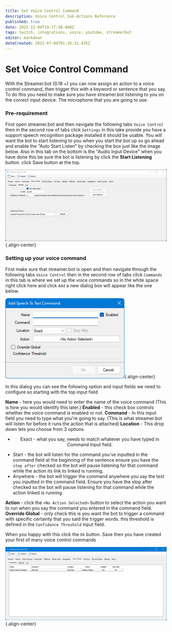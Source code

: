```yaml
---
title: Set Voice Control Command
description: Voice Control Sub-Actions Reference
published: true
date: 2022-12-04T19:17:50.040Z
tags: twitch, integrations, voice, youtube, streamerbot
editor: markdown
dateCreated: 2022-07-04T01:16:31.435Z
---
```


# Set Voice Control Command

With the Streamer.bot (0.18 +) you can now assign an action to a voice control command, then trigger this with a keyword or sentence that you say.
To do this you need to make sure you have streamer.bot listening to you on the correct input device. The microphone that you are going to use. 

### Pre-requirement 
First open streamer.bot and then navigate the following tabs `Voice Control` then in the second row of tabs click `Settings` in this take provide you have a support speech recognition package installed it should be usable.
You will want the bot to start listening to you when you start the bot up so go ahead and enable the "Auto Start Listen" by checking the box just like the image below. Also in this tab on the bottom is the "Audio Input Device"
when you have done this be sure the bot is listening by click the **Start Listening** button. click Save button at the top.

![vc-setting-tab.png](/voice-control/vc-setting-tab.png){.align-center}

### Setting up your voice command 

First make sure that streamer.bot is open and then navigate through the following tabs `Voice Control` then in the second row of tabs click `Commands` in this tab is where we set up the voice commands so in the white space right click here and click `Add` a new dialog box will appear like the one below.

![vc-add-dialog.png](/voice-control/vc-add-dialog.png){.align-center}

In this dialog you can see the following option and input fields we need to configure so starting with the top input field 

**Name** - here you would need to enter the name of the voice command (This is how you would identify this later.)
**Enabled** - this check box controls whether the voice command is enabled or not.
**Command** - In this input field you need to type what you're going to say. (This is what streamer.bot will listen for before it runs the action that is attached)
**Location** - This drop down lets you choose from 3 options 
- <p style="text-align: center;">  Exact - what you say, needs to match whatever you have typed in Command Input field.
-  Start - the bot will listen for the command you've inputted in the command field at the beginning of the sentence ensure you have the `stop after` checked so the bot will pause listening for that command while the action its link to linked is running.
- Anywhere - the bot will trigger the command anywhere you say the text you inputted in the command field. Ensure you have the stop after checked so the bot will pause listening for that command while the action linked is running.</p>

**Action** - click the `<No Action Selected>` button to select the action you want to run when you say the command you entered in the command field.
**Override Global** -  only check this is you want the bot to trigger a command with specific certainty that you said the trigger words. this threshold is defined in the `Confidence Threshold` input field.

When you happy with this click the `Ok` button. Save then you have created your first of many voice control commands 

![vc-command-complete.png](/voice-control/vc-command-complete.png){.align-center}